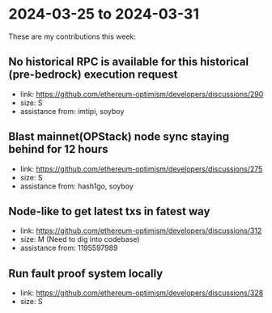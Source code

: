 # 2024-03-25 to 2024-03-31

These are my contributions this week:

## No historical RPC is available for this historical (pre-bedrock) execution request
* link: https://github.com/ethereum-optimism/developers/discussions/290
* size: S
* assistance from: imtipi, soyboy

## Blast mainnet(OPStack) node sync staying behind for 12 hours
* link: https://github.com/ethereum-optimism/developers/discussions/275
* size: S
* assistance from: hash1go, soyboy

## Node-like to get latest txs in fatest way
* link: https://github.com/ethereum-optimism/developers/discussions/312
* size: M (Need to dig into codebase)
* assistance from: 1195597989

## Run fault proof system locally
* link: https://github.com/ethereum-optimism/developers/discussions/328
* size: S
